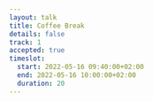 ```yaml
---
layout: talk
title: Coffee Break
details: false
track: 1
accepted: true
timeslot:
  start: 2022-05-16 09:40:00+02:00
  end: 2022-05-16 10:00:00+02:00
  duration: 20
---
```


<!-- empty //-->
